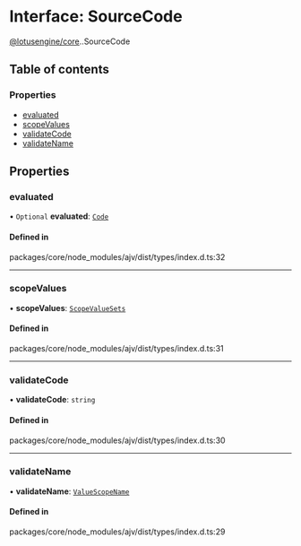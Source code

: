 # Interface: SourceCode

[@lotusengine/core](../wiki/@lotusengine.core).[<internal>](../wiki/@lotusengine.core.%3Cinternal%3E).SourceCode

## Table of contents

### Properties

- [evaluated](../wiki/@lotusengine.core.%3Cinternal%3E.SourceCode#evaluated)
- [scopeValues](../wiki/@lotusengine.core.%3Cinternal%3E.SourceCode#scopevalues)
- [validateCode](../wiki/@lotusengine.core.%3Cinternal%3E.SourceCode#validatecode)
- [validateName](../wiki/@lotusengine.core.%3Cinternal%3E.SourceCode#validatename)

## Properties

### evaluated

• `Optional` **evaluated**: [`Code`](../wiki/@lotusengine.core.%3Cinternal%3E#code)

#### Defined in

packages/core/node_modules/ajv/dist/types/index.d.ts:32

___

### scopeValues

• **scopeValues**: [`ScopeValueSets`](../wiki/@lotusengine.core.%3Cinternal%3E#scopevaluesets)

#### Defined in

packages/core/node_modules/ajv/dist/types/index.d.ts:31

___

### validateCode

• **validateCode**: `string`

#### Defined in

packages/core/node_modules/ajv/dist/types/index.d.ts:30

___

### validateName

• **validateName**: [`ValueScopeName`](../wiki/@lotusengine.core.%3Cinternal%3E.ValueScopeName)

#### Defined in

packages/core/node_modules/ajv/dist/types/index.d.ts:29
